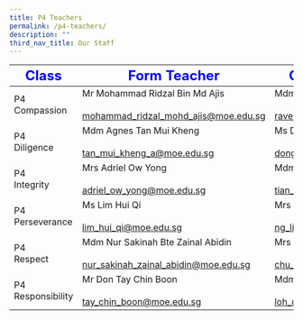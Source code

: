 ```yaml
---
title: P4 Teachers
permalink: /p4-teachers/
description: ""
third_nav_title: Our Staff
---
```




| <strong style="color: blue; font-size: 24px;">Class</strong>|<strong style="color: blue; font-size: 24px;">Form Teacher</strong>|<strong style="color: blue; font-size: 24px;">Co-Form Teacher</strong>|
|-------------------|-------------------------------------------------------------------------------|---------------------------------------------------------------|
| P4 Compassion     | Mr Mohammad Ridzal Bin Md Ajis<br><br>mohammad_ridzal_mohd_ajis@moe.edu.sg    | Mdm Raveendran Pavithra<br><br>raveendran_pavithra@moe.edu.sg |
| P4 <br>Diligence      | Mdm Agnes Tan Mui Kheng<br><br>tan_mui_kheng_a@moe.edu.sg                     | Ms Dong Jing Jing<br><br>dong_jingjing_a@moe.edu.sg           |
| P4<br> Integrity      | Mrs Adriel Ow Yong<br><br>adriel_ow_yong@moe.edu.sg                           | Mdm Tian Zhe<br><br>tian_zhe@moe.edu.sg                       |
| P4 Perseverance   | Ms Lim Hui Qi<br><br>lim_hui_qi@moe.edu.sg                                    | Mrs Tan Lian Huay<br><br>ng_lian_huay@moe.edu.sg              |
| P4<br> Respect        | Mdm Nur Sakinah Bte Zainal Abidin<br><br>nur_sakinah_zainal_abidin@moe.edu.sg | Mrs Theresa Lee<br><br>chu_ka_hing_theresa@moe.edu.sg         |
| P4 Responsibility | Mr Don Tay Chin Boon <br><br>tay_chin_boon@moe.edu.sg                         | Mdm Loh Cai Ying<br><br>loh_cai_ying@moe.edu.sg               |